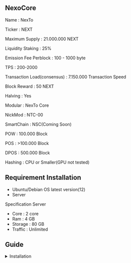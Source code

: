 ## NexoCore
Name : NexTo

Ticker : NEXT

Maximum Supply : 21.000.000 NEXT

Liquidity Staking : 25%

Emission Fee Perblock : 100 - 1000 byte

TPS : 200-2000

Transaction Load(consensus) : 7.150.000 Transaction Speed

Block Reward : 50 NEXT

Halving : Yes

Modular : NexTo Core

NickMod : NTC-00

SmartChain : NSC(Coming Soon)

POW : 100.000 Block

POS : >100.000 Block

DPOS : 500.000 Block

Hashing : CPU or Smaller(GPU not tested)

## Requirement Installation

- Ubuntu/Debian OS latest version(12)
- Server

Specification Server

- Core : 2 core
- Ram : 4 GB
- Storage : 80 GB
- Traffic : Unlimited

## Guide

<details>
<summary>
Installation
</summary>
create folder blockchain at ~/

```sh
mkdir coins
```

Install Depedencies(choose maintainer)

```sh
apt install -y software-properties-common net-tools build-essential
```

Chmod all inside(skip if you using root)

```sh
chmod 777 -R /builder/plugins.sh &&
chmod 777 -R /builder/core.sh &&
chmod 777 -R /builder/core_qt.sh &&
chmod 777 -R fresh_install_core.sh &&
chmod 777 -R fresh_install_qt.sh &&
chmod 777 -R upgrade_core.sh &&
chmod 777 -R upgrade_qt.sh
```

Run the fresh install

```sh
./fresh_install_core.sh
```

Run the fresh install qt

```sh
./fresh_install_qt.sh
```

</details>
